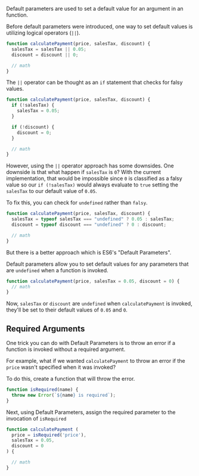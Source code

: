 Default parameters are used to set a default value for an argument in an function.

Before default parameters were introduced, one way to set default values is utilizing logical operators (`||`). 

```js
function calculatePayment(price, salesTax, discount) {
  salesTax = salesTax || 0.05;
  discount = discount || 0;

  // math
}
```

The `||` operator can be thought as an `if` statement that checks for falsy values. 

```js
function calculatePayment(price, salesTax, discount) {
  if (!salesTax) {
    salesTax = 0.05;
  }

  if (!discount) {
    discount = 0;
  }

  // math
}
```

However, using the `||` operator approach has some downsides. One downside is that what happen if `salesTax` is `0`? With the current implementation, that would be impossible since `0` is classified as a falsy value so our `if (!salesTax)` would always evaluate to `true` setting the `salesTax` to our default value of `0.05`. 

To fix this, you can check for `undefined` rather than `falsy`. 

```js
function calculatePayment(price, salesTax, discount) {
  salesTax = typeof salesTax === "undefined" ? 0.05 : salesTax;
  discount = typeof discount === "undefined" ? 0 : discount;

  // math
}
```

But there is a better approach which is ES6's "Default Parameters". 

Default parameters allow you to set default values for any parameters that are `undefined` when a function is invoked. 

```js
function calculatePayment(price, salesTax = 0.05, discount = 0) {
  // math
}
```

Now, `salesTax` or `discount` are `undefined` when `calculatePayment` is invoked, they'll be set to their default values of `0.05` and `0`. 

## Required Arguments
One trick you can do with Default Parameters is to throw an error if a function is invoked without a required argument. 

For example, what if we wanted `calculatePayment` to throw an error if the `price` wasn't specified when it was invoked?

To do this, create a function that will throw the error. 

```js
function isRequired(name) {
  throw new Error(`${name} is required`);
}
```

Next, using Default Parameters, assign the required parameter to the invocation of `isRequired`

```js
function calculatePayment (
  price = isRequired('price'),
  salesTax = 0.05,
  discount = 0
) {

  // math
}
```
